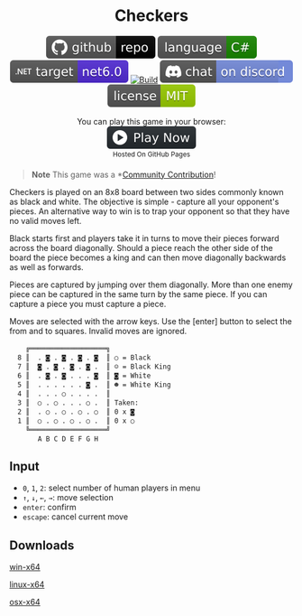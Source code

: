 <h1 align="center">
	Checkers
</h1>

<p align="center">
	<a href="https://github.com/ZacharyPatten/dotnet-console-games" alt="GitHub repo"><img alt="flat" src="../../.github/resources/github-repo-black.svg"></a>
	<a href="https://docs.microsoft.com/en-us/dotnet/csharp/" alt="GitHub repo"><img alt="Language C#" src="../../.github/resources/language-csharp.svg"></a>
	<a href="https://dotnet.microsoft.com/download"><img src="../../.github/resources/dotnet-badge.svg" title="Target Framework" alt="Target Framework"></a>
	<a href="https://github.com/ZacharyPatten/dotnet-console-games/actions"><img src="https://github.com/ZacharyPatten/dotnet-console-games/workflows/Checkers%20Build/badge.svg" title="Goto Build" alt="Build"></a>
	<a href="https://discord.gg/4XbQbwF" alt="Discord"><img src="../../.github/resources/discord-badge.svg" title="Go To Discord Server" alt="Discord"/></a>
	<a href="../../LICENSE" alt="license"><img src="../../.github/resources/license-MIT-green.svg" /></a>
</p>

<p align="center">
	You can play this game in your browser:
	<br />
	<a href="https://zacharypatten.github.io/dotnet-console-games/Checkers" alt="Play Now">
		<sub><img height="40"src="../../.github/resources/play-badge.svg" title="Play Now" alt="Play Now"/></sub>
	</a>
	<br />
	<sup>Hosted On GitHub Pages</sup>
</p>

> **Note** This game was a *[Community Contribution](https://github.com/ZacharyPatten/dotnet-console-games/pull/40)!

Checkers is played on an 8x8 board between two sides commonly known as black
and white. The objective is simple - capture all your opponent's pieces. An
alternative way to win is to trap your opponent so that they have no valid
moves left.

Black starts first and players take it in turns to move their pieces forward
across the board diagonally. Should a piece reach the other side of the board
the piece becomes a king and can then move diagonally backwards as well as
forwards.

Pieces are captured by jumping over them diagonally. More than one enemy piece
can be captured in the same turn by the same piece. If you can capture a piece
you must capture a piece.

Moves are selected with the arrow keys. Use the [enter] button to select the
from and to squares. Invalid moves are ignored.

```
    ╔═══════════════════╗
  8 ║  . ◙ . ◙ . ◙ . ◙  ║ ○ = Black
  7 ║  ◙ . ◙ . ◙ . ◙ .  ║ ☺ = Black King
  6 ║  . ◙ . ◙ . . . ◙  ║ ◙ = White
  5 ║  . . . . . . ◙ .  ║ ☻ = White King
  4 ║  . . . ○ . . . .  ║
  3 ║  ○ . ○ . . . ○ .  ║ Taken:
  2 ║  . ○ . ○ . ○ . ○  ║ 0 x ◙
  1 ║  ○ . ○ . ○ . ○ .  ║ 0 x ○
    ╚═══════════════════╝
       A B C D E F G H
```

## Input

- `0`, `1`, `2`: select number of human players in menu
- `↑`, `↓`, `←`, `→`: move selection
- `enter`: confirm
- `escape`: cancel current move

## Downloads

[win-x64](https://github.com/ZacharyPatten/dotnet-console-games/raw/binaries/win-x64/Checkers.exe)

[linux-x64](https://github.com/ZacharyPatten/dotnet-console-games/raw/binaries/linux-x64/Checkers)

[osx-x64](https://github.com/ZacharyPatten/dotnet-console-games/raw/binaries/osx-x64/Checkers)
